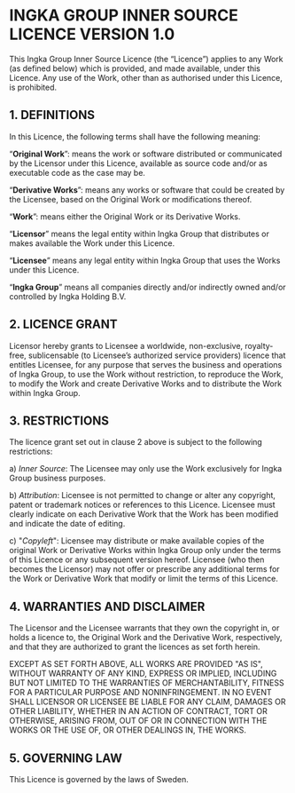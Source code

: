 # INGKA GROUP INNER SOURCE LICENCE VERSION 1.0

This Ingka Group Inner Source Licence (the “Licence”) applies to any Work (as defined below) which is provided, and made available, under this Licence.  Any use of the Work, other than as authorised under this Licence, is prohibited.

## 1.	DEFINITIONS

In this Licence, the following terms shall have the following meaning: 

“**Original Work**”: means the work or software distributed or communicated by the Licensor under this Licence, available as source code and/or as executable code as the case may be. 

“**Derivative Works**”: means any works or software that could be created by the Licensee, based on the Original Work or modifications thereof. 

“**Work**”: means either the Original Work or its Derivative Works.

“**Licensor**” means the legal entity within Ingka Group that distributes or makes available the Work under this Licence.

“**Licensee**” means any legal entity within Ingka Group that uses the Works under this Licence.

“**Ingka Group**” means all companies directly and/or indirectly owned and/or controlled by Ingka Holding B.V.

## 2.	LICENCE GRANT

Licensor hereby grants to Licensee a worldwide, non-exclusive, royalty-free, sublicensable (to Licensee’s authorized service providers) licence that entitles Licensee, for any purpose that serves the business and operations of Ingka Group, to use the Work without restriction, to reproduce the Work, to modify the Work and create Derivative Works and to distribute the Work within Ingka Group.

## 3.	RESTRICTIONS

The licence grant set out in clause 2 above is subject to the following restrictions: 

a)	*Inner Source*: The Licensee may only use the Work exclusively for Ingka Group business purposes. 

b)	*Attribution*: Licensee is not permitted to change or alter any copyright, patent or trademark notices or references to this Licence. Licensee must clearly indicate on each Derivative Work that the Work has been modified and indicate the date of editing. 

c)	"*Copyleft*": Licensee may distribute or make available copies of the original Work or Derivative Works within Ingka Group only under the terms of this Licence or any subsequent version hereof. Licensee (who then becomes the Licensor) may not offer or prescribe any additional terms for the Work or Derivative Work that modify or limit the terms of this Licence.

## 4.	WARRANTIES AND DISCLAIMER

The Licensor and the Licensee warrants that they own the copyright in, or holds a licence to, the Original Work and the Derivative Work, respectively, and that they are authorized to grant the licences as set forth herein. 

EXCEPT AS SET FORTH ABOVE, ALL WORKS ARE PROVIDED "AS IS", WITHOUT WARRANTY OF ANY KIND, EXPRESS OR IMPLIED, INCLUDING BUT NOT LIMITED TO THE WARRANTIES OF MERCHANTABILITY, FITNESS FOR A PARTICULAR PURPOSE AND NONINFRINGEMENT. IN NO EVENT SHALL LICENSOR OR LICENSEE BE LIABLE FOR ANY CLAIM, DAMAGES OR OTHER LIABILITY, WHETHER IN AN ACTION OF CONTRACT, TORT OR OTHERWISE, ARISING FROM, OUT OF OR IN CONNECTION WITH THE WORKS OR THE USE OF, OR OTHER DEALINGS IN, THE WORKS.

## 5.	GOVERNING LAW

This Licence is governed by the laws of Sweden.
